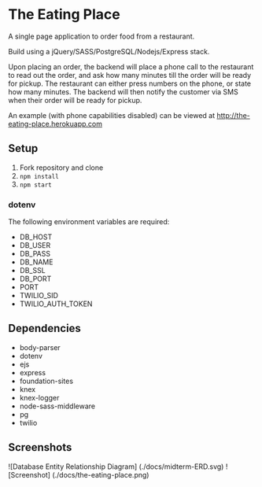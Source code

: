 # The Eating Place

A single page application to order food from a restaurant.

Build using a jQuery/SASS/PostgreSQL/Nodejs/Express stack.

Upon placing an order, the backend will place a phone call to the restaurant to read out the order, and ask how many minutes till the order will be ready for pickup.  The restaurant can either press numbers on the phone, or state how many minutes.  The backend will then notify the customer via SMS when their order will be ready for pickup.

An example (with phone capabilities disabled) can be viewed at http://the-eating-place.herokuapp.com

## Setup

1. Fork repository and clone
2. `npm install`
3. `npm start`

### dotenv

The following environment variables are required:
- DB_HOST
- DB_USER
- DB_PASS
- DB_NAME
- DB_SSL
- DB_PORT
- PORT
- TWILIO_SID
- TWILIO_AUTH_TOKEN

## Dependencies

- body-parser
- dotenv
- ejs
- express
- foundation-sites
- knex
- knex-logger
- node-sass-middleware
- pg
- twilio

## Screenshots

![Database Entity Relationship Diagram] (./docs/midterm-ERD.svg)
![Screenshot] (./docs/the-eating-place.png)